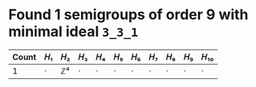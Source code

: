 # Found 1 semigroups of order 9 with minimal ideal `3_3_1`


Count | 𝐻₁ | 𝐻₂ | 𝐻₃ | 𝐻₄ | 𝐻₅ | 𝐻₆ | 𝐻₇ | 𝐻₈ | 𝐻₉ | 𝐻₁₀
-- | -- | -- | -- | -- | -- | -- | -- | -- | -- | --
1 | · | ℤ⁴ | · | · | · | · | · | · | · | ·
